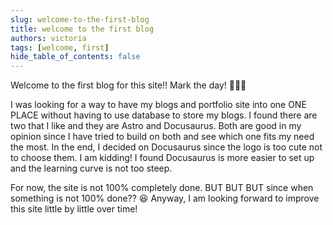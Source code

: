 ```yaml
---
slug: welcome-to-the-first-blog
title: welcome to the first blog
authors: victoria
tags: [welcome, first]
hide_table_of_contents: false
---
```


Welcome to the first blog for this site!! Mark the day! 🎉🎊🥳

<!--truncate-->

I was looking for a way to have my blogs and portfolio site into one ONE PLACE without having to use database to store my blogs. I found there are two that I like and they are Astro and Docusaurus. Both are good in my opinion since I have tried to build on both and see which one fits my need the most. In the end, I decided on Docusaurus since the logo is too cute not to choose them. I am kidding! I found Docusaurus is more easier to set up and the learning curve is not too steep.

For now, the site is not 100% completely done. BUT BUT BUT since when something is not 100% done?? 😆 Anyway, I am looking forward to improve this site little by little over time!
